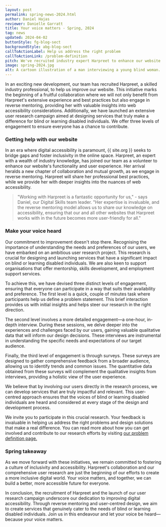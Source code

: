 ```yaml
---
layout: post
permalink: spring-news-2024.html
author: Daniel Hajas
reviewer: Danielle Garratt
title: Your voice matters - Spring, 2024
tag: news
updated: 2024-04-02
buttonStyle: fg-blog-sect
backgroundStyle: abg-blog-sect
callToActionLabel: Help us address the right problem
callToActionLink: /problem-definition
pitch: We've recruited industry expert Harpreet to enhance our website and launched a user research campaign to design impactful community services for blind or learning disabled individuals. Join us and make your voice heard!
image: spring-2024.jpg
alt: A cartoon illustration of a man interviewing a young blind woman. The scene is set in a minimalistic room with clean lines and a modern aesthetic. The man, sitting across from the woman, is taking notes on a laptop. The room includes a simple design with a plant on a desk and a poster on the wall with the words ‘help us address the right problem on it’.
---
```


In an exciting new development, our team has recruited Harpreet, a skilled industry professional, to help us improve our website. This initiative marks the beginning of a fruitful collaboration where we will not only benefit from Harpreet's extensive experience and best practices but also engage in reverse mentoring, providing her with valuable insights into web accessibility considerations. Additionally, we have launched an extensive user research campaign aimed at designing services that truly make a difference for blind or learning disabled individuals. We offer three levels of engagement to ensure everyone has a chance to contribute.
<!-- excerpt-end -->

### Getting help with our website

In an era where digital accessibility is paramount, {{ site.org }} seeks to bridge gaps and foster inclusivity in the online space. Harpreet, an expert with a wealth of industry knowledge, has joined our team as a volunteer to enhance our website's functionality and user experience. Her arrival heralds a new chapter of collaboration and mutual growth, as we engage in reverse mentoring. Harpreet will share her professional best practices, while we provide her with deeper insights into the nuances of web accessibility.

> "Working with Harpreet is a fantastic opportunity for us," - says Daniel, our Digital Skills team leader. "Her expertise is invaluable, and the reverse mentoring model allows us to share our knowledge on accessibility, ensuring that our and all other websites that Harpreet works with in the future becomes more user-friendly for all."

### Make your voice heard

Our commitment to improvement doesn't stop there. Recognising the importance of understanding the needs and preferences of our users, we have embarked on an ambitious user research project. This research is crucial for designing and launching services that have a significant impact on blind or learning disabled individuals. We are also keen to support organisations that offer mentorship, skills development, and employment support services.

To achieve this, we have devised three distinct levels of engagement, ensuring that everyone can participate in a way that suits their availability and preference. 
The first level is a quick, couple of minutes task where participants help us define a problem statement. This brief interaction provides us with initial insights and helps steer our research in the right direction.

The second level involves a more detailed engagement—a one-hour, in-depth interview. During these sessions, we delve deeper into the experiences and challenges faced by our users, gaining valuable qualitative data that will inform our design decisions. These interviews are instrumental in understanding the specific needs and expectations of our target audience.

Finally, the third level of engagement is through surveys. These surveys are designed to gather comprehensive feedback from a broader audience, allowing us to identify trends and common issues. The quantitative data obtained from these surveys will complement the qualitative insights from interviews, providing a holistic view of the user experience.

We believe that by involving our users directly in the research process, we can develop services that are truly impactful and relevant. This user-centred approach ensures that the voices of blind or learning disabled individuals are heard and considered at every stage of the design and development process.

We invite you to participate in this crucial research. Your feedback is invaluable in helping us address the right problems and design solutions that make a real difference. You can read more about how you can get involved and contribute to our research efforts by visiting [our problem definition page.](https://project27skills.com/problem-definition)

### Spring takeaway

As we move forward with these initiatives, we remain committed to fostering a culture of inclusivity and accessibility. Harpreet's collaboration and our comprehensive user research are just the beginning of our efforts to create a more inclusive digital world. Your voice matters, and together, we can build a better, more accessible future for everyone.

In conclusion, the recruitment of Harpreet and the launch of our user research campaign underscore our dedication to improving digital accessibility. Through reverse mentoring and user-centred design, we aim to create services that genuinely cater to the needs of blind or learning disabled individuals. Join us in this endeavour and let your voice be heard—because your voice matters.